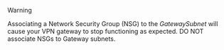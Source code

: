 > [!WARNING]
> Associating a Network Security Group (NSG) to the *GatewaySubnet* will cause your VPN gateway to stop functioning as expected. DO NOT associate NSGs to Gateway subnets.
> 
> 

